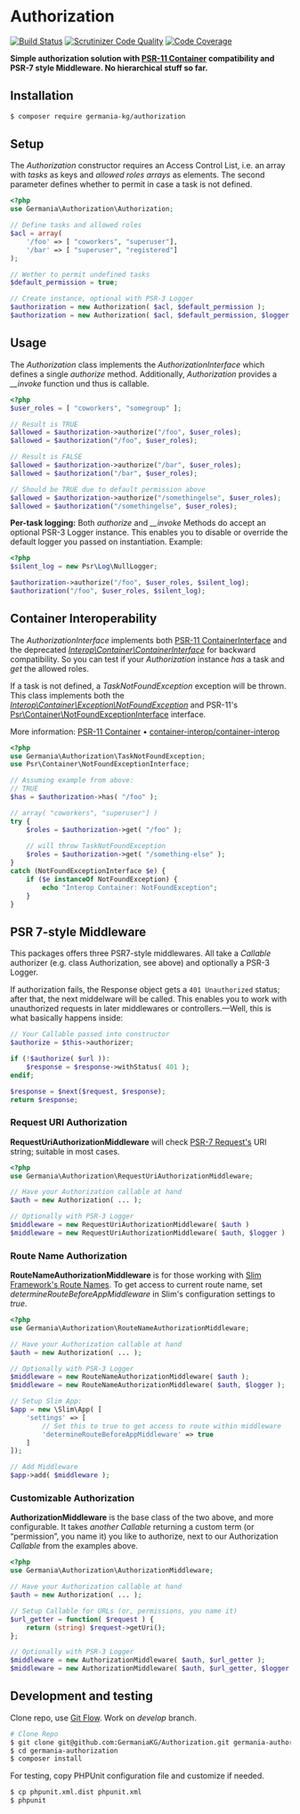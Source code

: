 # Authorization

[![Build Status](https://travis-ci.org/GermaniaKG/Authorization.svg?branch=master)](https://travis-ci.org/GermaniaKG/Authorization)
[![Scrutinizer Code Quality](https://scrutinizer-ci.com/g/GermaniaKG/Authorization/badges/quality-score.png?b=master)](https://scrutinizer-ci.com/g/GermaniaKG/Authorization/?branch=master)
[![Code Coverage](https://scrutinizer-ci.com/g/GermaniaKG/Authorization/badges/coverage.png?b=master)](https://scrutinizer-ci.com/g/GermaniaKG/Authorization/?branch=master)


**Simple authorization solution with [PSR-11 Container](https://github.com/php-fig/container) compatibility and PSR-7 style Middleware.
No hierarchical stuff so far.**

## Installation

```bash
$ composer require germania-kg/authorization
```


## Setup

The *Authorization* constructor requires an Access Control List, i.e. an array with *tasks* as keys and *allowed roles arrays* as elements. The second parameter defines whether to permit in case a task is not defined.

```php
<?php
use Germania\Authorization\Authorization;

// Define tasks and allowed roles
$acl = array(
	'/foo' => [ "coworkers", "superuser"],
	'/bar' => [ "superuser", "registered"]
);

// Wether to permit undefined tasks
$default_permission = true;

// Create instance, optional with PSR-3 Logger
$authorization = new Authorization( $acl, $default_permission );
$authorization = new Authorization( $acl, $default_permission, $logger );
```

## Usage
The *Authorization* class implements the *AuthorizationInterface* which defines a single *authorize* method. Additionally, *Authorization* provides a *__invoke* function und thus is callable.

```php
<?php
$user_roles = [ "coworkers", "somegroup" ];

// Result is TRUE
$allowed = $authorization->authorize("/foo", $user_roles);
$allowed = $authorization("/foo", $user_roles);

// Result is FALSE
$allowed = $authorization->authorize("/bar", $user_roles);
$allowed = $authorization("/bar", $user_roles);

// Should be TRUE due to default permission above
$allowed = $authorization->authorize("/somethingelse", $user_roles);
$allowed = $authorization("/somethingelse", $user_roles);
```

**Per-task logging:** Both *authorize* and *__invoke* Methods do accept an optional PSR-3 Logger instance. This enables you to disable or override the default logger you passed on instantiation. Example:

```php
<?php
$silent_log = new Psr\Log\NullLogger;

$authorization->authorize("/foo", $user_roles, $silent_log);
$authorization("/foo", $user_roles, $silent_log);
```

## Container Interoperability

The *AuthorizationInterface* implements both [PSR-11 ContainerInterface](https://github.com/php-fig/fig-standards/blob/master/accepted/PSR-11-container.md) and the deprecated *[Interop\Container\ContainerInterface](https://github.com/container-interop/container-interop/blob/master/docs/ContainerInterface.md)* for backward compatibility.
So you can test if your *Authorization* instance *has* a task and *get* the allowed roles.

If a task is not defined, a *TaskNotFoundException* exception will be thrown. This class implements both the *[Interop\Container\Exception\NotFoundException](https://github.com/container-interop/container-interop/blob/master/docs/ContainerInterface.md#4-interopcontainerexceptioncontainerexception)* and PSR-11's [Psr\Container\NotFoundExceptionInterface](https://github.com/php-fig/container/blob/master/src/NotFoundExceptionInterface.php) interface.

More information: [PSR-11 Container](https://github.com/php-fig/fig-standards/blob/master/accepted/PSR-11-container.md) • [container-interop/container-interop](https://github.com/container-interop/container-interop)


```php
<?php
use Germania\Authorization\TaskNotFoundException;
use Psr\Container\NotFoundExceptionInterface;

// Assuming example from above:
// TRUE
$has = $authorization->has( "/foo" );

// array( "coworkers", "superuser"] )
try {
	$roles = $authorization->get( "/foo" );
	
	// will throw TaskNotFoundException
	$roles = $authorization->get( "/something-else" );
}
catch (NotFoundExceptionInterface $e) {
	if ($e instanceOf NotFoundException) {
		echo "Interop Container: NotFoundException";
	}
}
```

## PSR 7-style Middleware

This packages offers three PSR7-style middlewares. All take a *Callable* authorizer (e.g. class Authorization, see above) and optionally a PSR-3 Logger.

If authorization fails, the Response object gets a `401 Unauthorized` status; after that, the next middelware will be called. This enables you to work with unauthorized requests in later middlewares or controllers.—Well, this is what basically happens inside:

```php
// Your Callable passed into constructor
$authorize = $this->authorizer;

if (!$authorize( $url )):
	$response = $response->withStatus( 401 );
endif;

$response = $next($request, $response);
return $response;
```


### Request URI Authorization
**RequestUriAuthorizationMiddleware** will check [PSR-7 Request's](http://www.php-fig.org/psr/psr-7/#3-2-psr-http-message-requestinterface) URI string; suitable in most cases.

```php
<?php
use Germania\Authorization\RequestUriAuthorizationMiddleware;

// Have your Authorization callable at hand
$auth = new Authorization( ... );

// Optionally with PSR-3 Logger
$middleware = new RequestUriAuthorizationMiddleware( $auth )
$middleware = new RequestUriAuthorizationMiddleware( $auth, $logger )
```



### Route Name Authorization
**RouteNameAuthorizationMiddleware** is for those working with [Slim Framework's Route Names](http://www.slimframework.com/docs/objects/router.html#route-names). To get access to current route name, set *determineRouteBeforeAppMiddleware* in Slim's configuration settings to *true*.


```php
<?php
use Germania\Authorization\RouteNameAuthorizationMiddleware;

// Have your Authorization callable at hand
$auth = new Authorization( ... );

// Optionally with PSR-3 Logger
$middleware = new RouteNameAuthorizationMiddleware( $auth );
$middleware = new RouteNameAuthorizationMiddleware( $auth, $logger );

// Setup Slim App:
$app = new \Slim\App( [
	'settings' => [
		// Set this to true to get access to route within middleware
		'determineRouteBeforeAppMiddleware' => true
	]
]);

// Add Middleware
$app->add( $middleware );
```




### Customizable Authorization
**AuthorizationMiddleware** is the base class of the two above, and more configurable. It takes *another Callable* returning a custom term (or “permission”, you name it) you like to authorize, next to our Authorization *Callable* from the examples above.



```php
<?php
use Germania\Authorization\AuthorizationMiddleware;

// Have your Authorization callable at hand
$auth = new Authorization( ... );

// Setup Callable for URLs (or, permissions, you name it)
$url_getter = function( $request ) {
	return (string) $request->getUri();
};

// Optionally with PSR-3 Logger
$middleware = new AuthorizationMiddleware( $auth, $url_getter );
$middleware = new AuthorizationMiddleware( $auth, $url_getter, $logger );
```


## Development and testing

Clone repo, use [Git Flow](https://github.com/nvie/gitflow). Work on *develop* branch.

```bash
# Clone Repo
$ git clone git@github.com:GermaniaKG/Authorization.git germania-authorization
$ cd germania-authorization
$ composer install
```

For testing, copy PHPUnit configuration file and customize if needed.

```bash
$ cp phpunit.xml.dist phpunit.xml
$ phpunit
```
